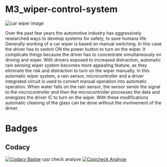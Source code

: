 # M3_wiper-control-system
![car wiper image](https://user-images.githubusercontent.com/101713731/168331228-a6bb9607-51dd-424c-bce2-94e6d1238c02.jpg)

Over the past few years the automotive industry has aggressively researched ways to develop systems for safety, to save humans life. Generally working of a car wiper is based on manual switching. In this case the driver has to switch ON the power button to turn on the wiper. It complicate things because the driver has to concentrate simultaneously on driving and wiper. With drivers exposed to increased distraction, automatic rain sensing wiper system becomes more appealing feature, as they eliminate the risk and distraction to turn on the wiper manually. In this automatic wiper system, a rain sensor, microcontroller and a driver integrated circuit is used to convert manual operation into automatic operation. When water falls on the rain sensor, the sensor sends the signal to the microcontroller and then the microcontroller processes the data and energizes the driver IC to turn on the wiper. With these modifications automatic cleaning of the glass can be done without the involvement of the driver.
# Badges
## Codacy
[![Codacy Badge](https://app.codacy.com/project/badge/Grade/32b34a36099f4052ac30163e2560697f)](https://www.codacy.com/gh/shreenathemr/M3_wiper-control-system/dashboard?utm_source=github.com&amp;utm_medium=referral&amp;utm_content=shreenathemr/M3_wiper-control-system&amp;utm_campaign=Badge_Grade)
cpp check analyse [![Cppcheck Analyse](https://github.com/shreenathemr/M3_wiper-control-system/actions/workflows/cpp%20check_Analyse.yml/badge.svg)](https://github.com/shreenathemr/M3_wiper-control-system/actions/workflows/cpp%20check_Analyse.yml)
